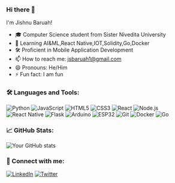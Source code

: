### Hi there 👋

I'm Jishnu Baruah!

- 🎓 Computer Science student from Sister Nivedita University
- 🌱 Learning AI&ML,React Native,IOT,Solidity,Go,Docker
- 🛠️ Proficient in Mobile Application Development
- 📫 How to reach me: jsbaruah1@gmail.com
- 😄 Pronouns: He/Him
- ⚡ Fun fact: I am fun

### 🛠️ Languages and Tools:

![Python](https://img.shields.io/badge/-Python-000?&logo=Python)
![JavaScript](https://img.shields.io/badge/-JavaScript-000?&logo=JavaScript)
![HTML5](https://img.shields.io/badge/-HTML5-000?&logo=HTML5)
![CSS3](https://img.shields.io/badge/-CSS3-000?&logo=CSS3&logoColor=1572B6)
![React](https://img.shields.io/badge/-React-000?&logo=React)
![Node.js](https://img.shields.io/badge/-Node.js-000?&logo=node.js)
![React Native](https://img.shields.io/badge/-React%20Native-000?&logo=React)
![Flask](https://img.shields.io/badge/-Flask-000?&logo=Flask)
![Arduino](https://img.shields.io/badge/-Arduino-000?&logo=Arduino)
![ESP32](https://img.shields.io/badge/-ESP32-000?&logo=espressif)
![Git](https://img.shields.io/badge/-Git-000?&logo=git)
![Docker](https://img.shields.io/badge/-Docker-000?&logo=Docker)
![Go](https://img.shields.io/badge/-Go-000?&logo=Go)

### 📈 GitHub Stats:

![Your GitHub stats](https://github-readme-stats.vercel.app/api?username=jishnu-baruah&show_icons=true&theme=radical)


### 🔗 Connect with me:

[![LinkedIn](https://img.shields.io/badge/-LinkedIn-000?&logo=LinkedIn)]([https://www.linkedin.com/in/yourlinkedin](https://www.linkedin.com/in/jishnubaruah2020/))
[![Twitter](https://img.shields.io/badge/-Twitter-000?&logo=Twitter)]([https://twitter.com/yourtwitter](https://x.com/JishnuBaruah00))

